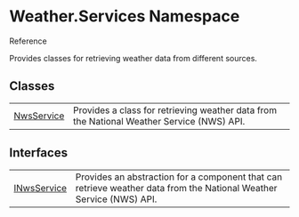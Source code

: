 # Weather.Services Namespace

Reference

Provides classes for retrieving weather data from different sources.

## Classes

<table>
<tr>
<td><a href="NwsService.md">NwsService</a></td>
<td>Provides a class for retrieving weather data from the National Weather Service (NWS) API.</td>
</tr>
</table>

## Interfaces

<table>
<tr>
<td><a href="INwsService.md">INwsService</a></td>
<td>Provides an abstraction for a component that can retrieve weather data from the National Weather Service (NWS) API.</td>
</tr>
</table>
